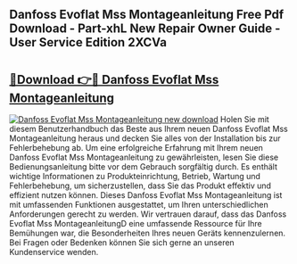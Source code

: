## Danfoss Evoflat Mss Montageanleitung Free Pdf Download - Part-xhL New Repair Owner Guide - User Service Edition 2XCVa

# <h2><a href="http://df77f6g.blite.top/?on=Danfoss+Evoflat+Mss+Montageanleitung">🔗Download 👉🔴 Danfoss Evoflat Mss Montageanleitung</a></h2>

[![Danfoss Evoflat Mss Montageanleitung new download](https://i.imgur.com/lujVjoI.png)](http://df77f6g.blite.top/?on=Danfoss+Evoflat+Mss+Montageanleitung)
Holen Sie mit diesem Benutzerhandbuch das Beste aus Ihrem neuen Danfoss Evoflat Mss Montageanleitung heraus und decken Sie alles von der Installation bis zur Fehlerbehebung ab. Um eine erfolgreiche Erfahrung mit Ihrem neuen Danfoss Evoflat Mss Montageanleitung zu gewährleisten, lesen Sie diese Bedienungsanleitung bitte vor dem Gebrauch sorgfältig durch. Es enthält wichtige Informationen zu Produkteinrichtung, Betrieb, Wartung und Fehlerbehebung, um sicherzustellen, dass Sie das Produkt effektiv und effizient nutzen können. Dieses Danfoss Evoflat Mss Montageanleitung ist mit umfassenden Funktionen ausgestattet, um Ihren unterschiedlichen Anforderungen gerecht zu werden. Wir vertrauen darauf, dass das Danfoss Evoflat Mss MontageanleitungD eine umfassende Ressource für Ihre Bemühungen war, die Besonderheiten Ihres neuen Geräts kennenzulernen. Bei Fragen oder Bedenken können Sie sich gerne an unseren Kundenservice wenden.
